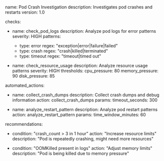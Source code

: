 name: Pod Crash Investigation
description: Investigates pod crashes and restarts
version: 1.0

checks:
  - name: check_pod_logs
    description: Analyze pod logs for error patterns
    severity: HIGH
    patterns:
      - type: error
        regex: "exception|error|failure|failed"
      - type: crash
        regex: "crash|killed|terminated"
      - type: timeout
        regex: "timeout|timed out"

  - name: check_resource_usage
    description: Analyze resource usage patterns
    severity: HIGH
    thresholds:
      cpu_pressure: 80
      memory_pressure: 90
      disk_pressure: 85

automated_actions:
  - name: collect_crash_dumps
    description: Collect crash dumps and debug information
    action: collect_crash_dumps
    params:
      timeout_seconds: 300

  - name: analyze_restart_pattern
    description: Analyze pod restart patterns
    action: analyze_restart_pattern
    params:
      time_window_minutes: 60

recommendations:
  - condition: "crash_count > 3 in 1 hour"
    action: "Increase resource limits"
    description: "Pod is repeatedly crashing, might need more resources"

  - condition: "OOMKilled present in logs"
    action: "Adjust memory limits"
    description: "Pod is being killed due to memory pressure"

